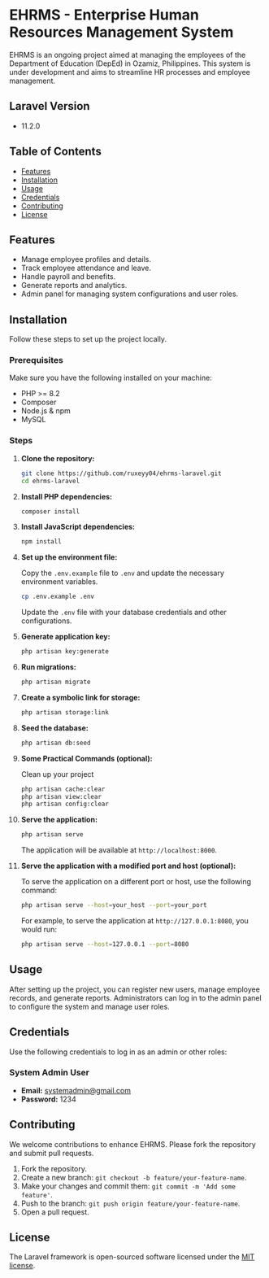 # EHRMS - Enterprise Human Resources Management System

EHRMS is an ongoing project aimed at managing the employees of the Department of Education (DepEd) in Ozamiz, Philippines. This system is under development and aims to streamline HR processes and employee management.

## Laravel Version
- 11.2.0
## Table of Contents

- [Features](#features)
- [Installation](#installation)
- [Usage](#usage)
- [Credentials](#credentials)
- [Contributing](#contributing)
- [License](#license)

## Features

- Manage employee profiles and details.
- Track employee attendance and leave.
- Handle payroll and benefits.
- Generate reports and analytics.
- Admin panel for managing system configurations and user roles.

## Installation

Follow these steps to set up the project locally.

### Prerequisites

Make sure you have the following installed on your machine:

- PHP >= 8.2
- Composer
- Node.js & npm
- MySQL

### Steps

1. **Clone the repository:**

    ```bash
    git clone https://github.com/ruxeyy04/ehrms-laravel.git
    cd ehrms-laravel
    ```

2. **Install PHP dependencies:**

    ```bash
    composer install
    ```

3. **Install JavaScript dependencies:**

    ```bash
    npm install
    ```

4. **Set up the environment file:**

    Copy the `.env.example` file to `.env` and update the necessary environment variables.

    ```bash
    cp .env.example .env
    ```

    Update the `.env` file with your database credentials and other configurations.

5. **Generate application key:**

    ```bash
    php artisan key:generate
    ```

6. **Run migrations:**

    ```bash
    php artisan migrate
    ```

7. **Create a symbolic link for storage:**

    ```bash
    php artisan storage:link
    ```

8. **Seed the database:**

    ```bash
    php artisan db:seed
    ```

9. **Some Practical Commands (optional):**

    Clean up your project

    ```bash
    php artisan cache:clear
    php artisan view:clear
    php artisan config:clear
    ```

10. **Serve the application:**

    ```bash
    php artisan serve
    ```

    The application will be available at `http://localhost:8000`.

11. **Serve the application with a modified port and host (optional):**

    To serve the application on a different port or host, use the following command:

    ```bash
    php artisan serve --host=your_host --port=your_port
    ```

    For example, to serve the application at `http://127.0.0.1:8080`, you would run:

    ```bash
    php artisan serve --host=127.0.0.1 --port=8080
    ```

## Usage

After setting up the project, you can register new users, manage employee records, and generate reports. Administrators can log in to the admin panel to configure the system and manage user roles.

## Credentials

Use the following credentials to log in as an admin or other roles:

### System Admin User
- **Email:** systemadmin@gmail.com
- **Password:** 1234


## Contributing

We welcome contributions to enhance EHRMS. Please fork the repository and submit pull requests.

1. Fork the repository.
2. Create a new branch: `git checkout -b feature/your-feature-name`.
3. Make your changes and commit them: `git commit -m 'Add some feature'`.
4. Push to the branch: `git push origin feature/your-feature-name`.
5. Open a pull request.

## License

The Laravel framework is open-sourced software licensed under the [MIT license](https://opensource.org/licenses/MIT).
